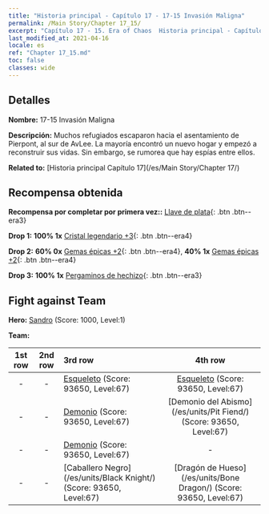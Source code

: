 ```yaml
---
title: "Historia principal - Capítulo 17 - 17-15 Invasión Maligna"
permalink: /Main Story/Chapter 17_15/
excerpt: "Capítulo 17 - 15. Era of Chaos  Historia principal - Capítulo 17_15. 17-15 Invasión Maligna"
last_modified_at: 2021-04-16
locale: es
ref: "Chapter 17_15.md"
toc: false
classes: wide
---
```


## Detalles

 **Nombre:** 17-15 Invasión Maligna

 **Descripción:** Muchos refugiados escaparon hacia el asentamiento de Pierpont, al sur de AvLee. La mayoría encontró un nuevo hogar y empezó a reconstruir sus vidas. Sin embargo, se rumorea que hay espías entre ellos.

 **Related to:** [Historia principal Capítulo 17](/es/Main Story/Chapter 17/)

## Recompensa obtenida

 **Recompensa por completar por primera vez::** [Llave de plata](/es/Items/con_693/){: .btn .btn--era3}

 **Drop 1:** **100% 1x** [Cristal legendario +3](/es/Items/mat_59/){: .btn .btn--era4}

 **Drop 2:** **60% 0x** [Gemas épicas +2](/es/Items/mat_51/){: .btn .btn--era4}, **40% 1x** [Gemas épicas +2](/es/Items/mat_51/){: .btn .btn--era4}

 **Drop 3:** **100% 1x** [Pergaminos de hechizo](/es/Items/con_694/){: .btn .btn--era3}


## Fight against Team
 **Hero:** [Sandro](/es/heroes/Sandro/) (Score: 1000, Level:1)

 **Team:**


  | 1st row | 2nd row | 3rd row | 4th row |
  |:----:|:----:|:----|:----:|
  | - | - | [Esqueleto](/es/units/Skeleton/) (Score: 93650, Level:67)  | [Esqueleto](/es/units/Skeleton/) (Score: 93650, Level:67)  |
  | - | - | [Demonio](/es/units/Demon/) (Score: 93650, Level:67)  | [Demonio del Abismo](/es/units/Pit Fiend/) (Score: 93650, Level:67)  |
  | - | - | [Demonio](/es/units/Demon/) (Score: 93650, Level:67)  | - |
  | - | - | [Caballero Negro](/es/units/Black Knight/) (Score: 93650, Level:67)  | [Dragón de Hueso](/es/units/Bone Dragon/) (Score: 93650, Level:67)  |


